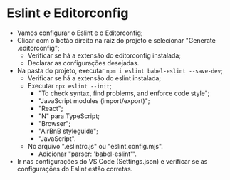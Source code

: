 # Eslint e Editorconfig

- Vamos configurar o Eslint e o Editorconfig;
- Clicar com o botão direito na raiz do projeto e selecionar "Generate .editorconfig";
    - Verificar se há a extensão do editorconfig instalada;
    - Declarar as configurações desejadas.
- Na pasta do projeto, executar `npm i eslint babel-eslint --save-dev`;
  - Verificar se há a extensão do eslint instalada;
  - Executar `npx eslint --init`;
    - "To check syntax, find problems, and enforce code style";
    - "JavaScript modules (import/export)";
    - "React";
    - "N" para TypeScript;
    - "Browser";
    - "AirBnB styleguide";
    - "JavaScript".
  - No arquivo ".eslintrc.js" ou "eslint.config.mjs".
    - Adicionar "parser: 'babel-eslint'".
- Ir nas configurações do VS Code (Settings.json) e verificar se as configurações do Eslint estão corretas.
